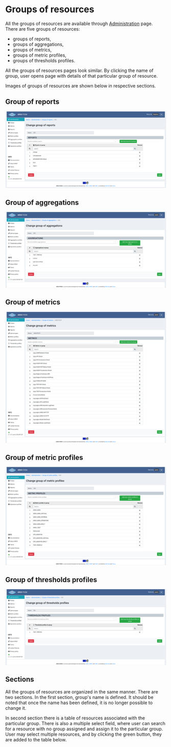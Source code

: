 # Groups of resources

All the groups of resources are available through [Administration](tenant_administration.md) page. There are five groups of resources:

* groups of reports,
* groups of aggregations,
* groups of metrics,
* groups of metric profiles,
* groups of thresholds profiles.

All the groups of resources pages look similar. By clicking the name of group, user opens page with details of that particular group of resource.

Images of groups of resources are shown below in respective sections.

## Group of reports
![Tenant Group of reports](figures/tenant_group_of_reports.png)

## Group of aggregations
![Tenant Group of aggregations](figures/tenant_group_of_aggregations.png)

## Group of metrics
![Tenant Group of metrics](figures/tenant_group_of_metrics.png)

## Group of metric profiles
![Tenant Group of metric profiles](figures/tenant_group_of_metric_profiles.png)

## Group of thresholds profiles
![Tenant Group of thresholds profiles](figures/tenant_group_of_thresholds_profiles.png)

## Sections

All the groups of resources are organized in the same manner. There are two sections. In the first section, group's name is defined. It should be noted that once the name has been defined, it is no longer possible to change it.

In second section there is a table of resources associated with the particular group. There is also a multiple select field, where user can search for a resource with no group assigned and assign it to the particular group. User may select multiple resources, and by clicking the green button, they are added to the table below.
